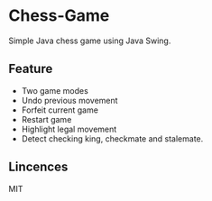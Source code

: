 # Chess-Game

Simple Java chess game using Java Swing.

## Feature

+ Two game modes
+ Undo previous movement
+ Forfeit current game
+ Restart game
+ Highlight legal movement
+ Detect checking king, checkmate and stalemate.

## Lincences

MIT
